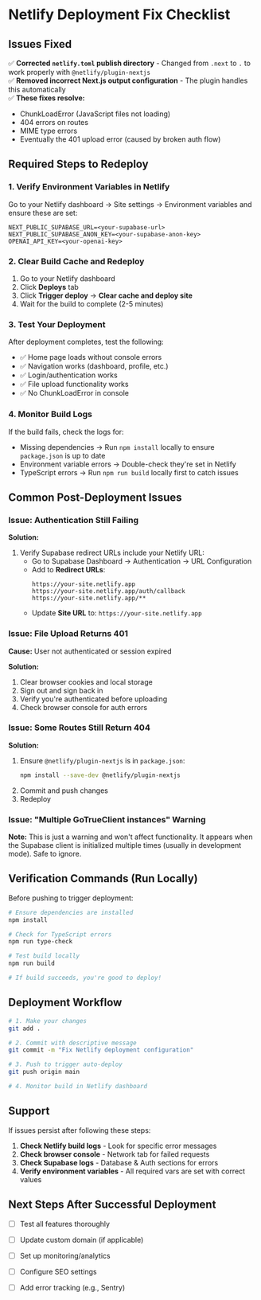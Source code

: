 # Netlify Deployment Fix Checklist

## Issues Fixed

✅ **Corrected `netlify.toml` publish directory** - Changed from `.next` to `.` to work properly with `@netlify/plugin-nextjs`  
✅ **Removed incorrect Next.js output configuration** - The plugin handles this automatically  
✅ **These fixes resolve:**
- ChunkLoadError (JavaScript files not loading)
- 404 errors on routes
- MIME type errors
- Eventually the 401 upload error (caused by broken auth flow)

## Required Steps to Redeploy

### 1. Verify Environment Variables in Netlify

Go to your Netlify dashboard → Site settings → Environment variables and ensure these are set:

```
NEXT_PUBLIC_SUPABASE_URL=<your-supabase-url>
NEXT_PUBLIC_SUPABASE_ANON_KEY=<your-supabase-anon-key>
OPENAI_API_KEY=<your-openai-key>
```

### 2. Clear Build Cache and Redeploy

1. Go to your Netlify dashboard
2. Click **Deploys** tab
3. Click **Trigger deploy** → **Clear cache and deploy site**
4. Wait for the build to complete (2-5 minutes)

### 3. Test Your Deployment

After deployment completes, test the following:

- ✅ Home page loads without console errors
- ✅ Navigation works (dashboard, profile, etc.)
- ✅ Login/authentication works
- ✅ File upload functionality works
- ✅ No ChunkLoadError in console

### 4. Monitor Build Logs

If the build fails, check the logs for:

- Missing dependencies → Run `npm install` locally to ensure `package.json` is up to date
- Environment variable errors → Double-check they're set in Netlify
- TypeScript errors → Run `npm run build` locally first to catch issues

## Common Post-Deployment Issues

### Issue: Authentication Still Failing

**Solution:**
1. Verify Supabase redirect URLs include your Netlify URL:
   - Go to Supabase Dashboard → Authentication → URL Configuration
   - Add to **Redirect URLs**:
     ```
     https://your-site.netlify.app
     https://your-site.netlify.app/auth/callback
     https://your-site.netlify.app/**
     ```
   - Update **Site URL** to: `https://your-site.netlify.app`

### Issue: File Upload Returns 401

**Cause:** User not authenticated or session expired

**Solution:**
1. Clear browser cookies and local storage
2. Sign out and sign back in
3. Verify you're authenticated before uploading
4. Check browser console for auth errors

### Issue: Some Routes Still Return 404

**Solution:**
1. Ensure `@netlify/plugin-nextjs` is in `package.json`:
   ```bash
   npm install --save-dev @netlify/plugin-nextjs
   ```
2. Commit and push changes
3. Redeploy

### Issue: "Multiple GoTrueClient instances" Warning

**Note:** This is just a warning and won't affect functionality. It appears when the Supabase client is initialized multiple times (usually in development mode). Safe to ignore.

## Verification Commands (Run Locally)

Before pushing to trigger deployment:

```bash
# Ensure dependencies are installed
npm install

# Check for TypeScript errors
npm run type-check

# Test build locally
npm run build

# If build succeeds, you're good to deploy!
```

## Deployment Workflow

```bash
# 1. Make your changes
git add .

# 2. Commit with descriptive message
git commit -m "Fix Netlify deployment configuration"

# 3. Push to trigger auto-deploy
git push origin main

# 4. Monitor build in Netlify dashboard
```

## Support

If issues persist after following these steps:

1. **Check Netlify build logs** - Look for specific error messages
2. **Check browser console** - Network tab for failed requests
3. **Check Supabase logs** - Database & Auth sections for errors
4. **Verify environment variables** - All required vars are set with correct values

## Next Steps After Successful Deployment

- [ ] Test all features thoroughly
- [ ] Update custom domain (if applicable)
- [ ] Set up monitoring/analytics
- [ ] Configure SEO settings
- [ ] Add error tracking (e.g., Sentry)

